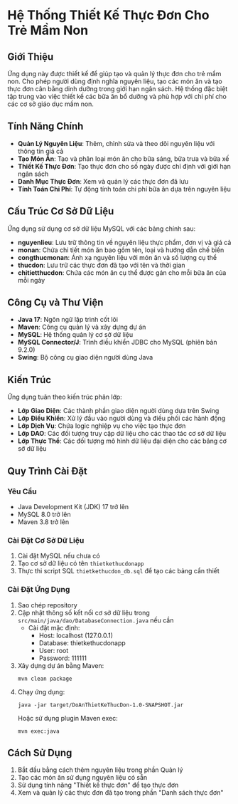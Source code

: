# Hệ Thống Thiết Kế Thực Đơn Cho Trẻ Mầm Non

## Giới Thiệu
Ứng dụng này được thiết kế để giúp tạo và quản lý thực đơn cho trẻ mầm non. Cho phép người dùng định nghĩa nguyên liệu, tạo các món ăn và tạo thực đơn cân bằng dinh dưỡng trong giới hạn ngân sách. Hệ thống đặc biệt tập trung vào việc thiết kế các bữa ăn bổ dưỡng và phù hợp với chi phí cho các cơ sở giáo dục mầm non.

## Tính Năng Chính
- **Quản Lý Nguyên Liệu**: Thêm, chỉnh sửa và theo dõi nguyên liệu với thông tin giá cả
- **Tạo Món Ăn**: Tạo và phân loại món ăn cho bữa sáng, bữa trưa và bữa xế
- **Thiết Kế Thực Đơn**: Tạo thực đơn cho số ngày được chỉ định với giới hạn ngân sách
- **Danh Mục Thực Đơn**: Xem và quản lý các thực đơn đã lưu
- **Tính Toán Chi Phí**: Tự động tính toán chi phí bữa ăn dựa trên nguyên liệu

## Cấu Trúc Cơ Sở Dữ Liệu
Ứng dụng sử dụng cơ sở dữ liệu MySQL với các bảng chính sau:
- **nguyenlieu**: Lưu trữ thông tin về nguyên liệu thực phẩm, đơn vị và giá cả
- **monan**: Chứa chi tiết món ăn bao gồm tên, loại và hướng dẫn chế biến
- **congthucmonan**: Ánh xạ nguyên liệu với món ăn và số lượng cụ thể
- **thucdon**: Lưu trữ các thực đơn đã tạo với tên và thời gian
- **chitietthucdon**: Chứa các món ăn cụ thể được gán cho mỗi bữa ăn của mỗi ngày

## Công Cụ và Thư Viện
- **Java 17**: Ngôn ngữ lập trình cốt lõi
- **Maven**: Công cụ quản lý và xây dựng dự án
- **MySQL**: Hệ thống quản lý cơ sở dữ liệu
- **MySQL Connector/J**: Trình điều khiển JDBC cho MySQL (phiên bản 9.2.0)
- **Swing**: Bộ công cụ giao diện người dùng Java

## Kiến Trúc
Ứng dụng tuân theo kiến trúc phân lớp:
- **Lớp Giao Diện**: Các thành phần giao diện người dùng dựa trên Swing
- **Lớp Điều Khiển**: Xử lý đầu vào người dùng và điều phối các hành động
- **Lớp Dịch Vụ**: Chứa logic nghiệp vụ cho việc tạo thực đơn
- **Lớp DAO**: Các đối tượng truy cập dữ liệu cho các thao tác cơ sở dữ liệu
- **Lớp Thực Thể**: Các đối tượng mô hình dữ liệu đại diện cho các bảng cơ sở dữ liệu

## Quy Trình Cài Đặt

### Yêu Cầu
- Java Development Kit (JDK) 17 trở lên
- MySQL 8.0 trở lên
- Maven 3.8 trở lên

### Cài Đặt Cơ Sở Dữ Liệu
1. Cài đặt MySQL nếu chưa có
2. Tạo cơ sở dữ liệu có tên `thietkethucdonapp`
3. Thực thi script SQL `thietkethucdon_db.sql` để tạo các bảng cần thiết

### Cài Đặt Ứng Dụng
1. Sao chép repository
2. Cập nhật thông số kết nối cơ sở dữ liệu trong `src/main/java/dao/DatabaseConnection.java` nếu cần
   - Cài đặt mặc định:
     - Host: localhost (127.0.0.1)
     - Database: thietkethucdonapp
     - User: root
     - Password: 111111
3. Xây dựng dự án bằng Maven:
   ```
   mvn clean package
   ```
4. Chạy ứng dụng:
   ```
   java -jar target/DoAnThietKeThucDon-1.0-SNAPSHOT.jar
   ```
   Hoặc sử dụng plugin Maven exec:
   ```
   mvn exec:java
   ```

## Cách Sử Dụng
1. Bắt đầu bằng cách thêm nguyên liệu trong phần Quản lý
2. Tạo các món ăn sử dụng nguyên liệu có sẵn
3. Sử dụng tính năng "Thiết kế thực đơn" để tạo thực đơn
4. Xem và quản lý các thực đơn đã tạo trong phần "Danh sách thực đơn"

